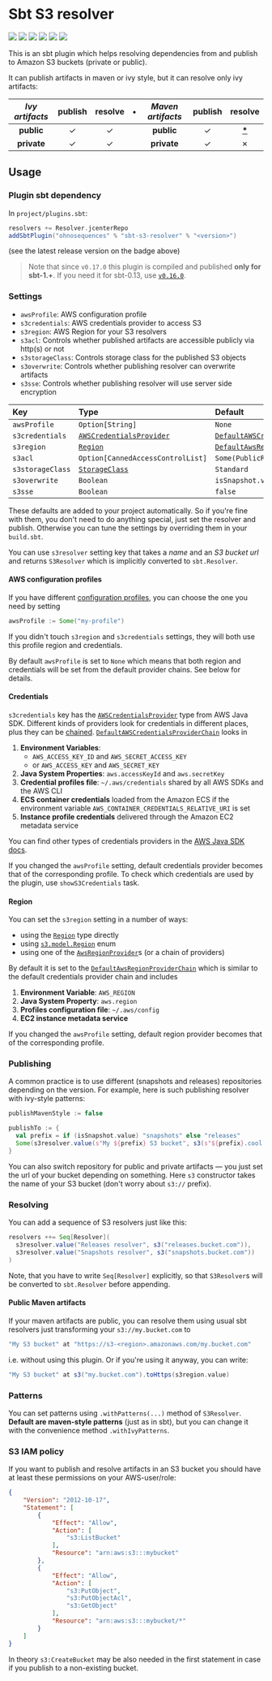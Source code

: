 # Sbt S3 resolver

[![](https://travis-ci.org/ohnosequences/sbt-s3-resolver.svg?branch=master)](https://travis-ci.org/ohnosequences/sbt-s3-resolver)
[![](https://img.shields.io/codacy/96ad3cc701a54c548deb4ef0d5564655.svg)](https://www.codacy.com/app/ohnosequences/sbt-s3-resolver)
[![](http://img.shields.io/bintray/v/ohnosequences/sbt-plugins/sbt-s3-resolver.svg)](https://bintray.com/ohnosequences/sbt-plugins/sbt-s3-resolver/_latestVersion)
[![](http://img.shields.io/github/release/ohnosequences/sbt-s3-resolver/all.svg)](https://github.com/ohnosequences/sbt-s3-resolver/releases/latest)
[![](https://img.shields.io/badge/license-AGPLv3-blue.svg)](https://tldrlegal.com/license/gnu-affero-general-public-license-v3-%28agpl-3.0%29)
[![](https://img.shields.io/gitter/room/ohnosequences/sbt-s3-resolver.svg?colorB=dd1054)](https://gitter.im/ohnosequences/sbt-s3-resolver)

This is an sbt plugin which helps resolving dependencies from and publish to Amazon S3 buckets (private or public).

It can publish artifacts in maven or ivy style, but it can resolve only ivy artifacts:

| _Ivy artifacts_ | publish | resolve | • | _Maven artifacts_ | publish |             resolve              |
|:---------------:|:-------:|:-------:|:-:|:-----------------:|:-------:|:--------------------------------:|
|   **public**    |    ✓    |    ✓    |   |    **public**     |    ✓    | [__*__](#public-maven-artifacts) |
|   **private**   |    ✓    |    ✓    |   |    **private**    |    ✓    |                ✗                 |


## Usage

### Plugin sbt dependency

In `project/plugins.sbt`:

```scala
resolvers += Resolver.jcenterRepo
addSbtPlugin("ohnosequences" % "sbt-s3-resolver" % "<version>")
```

(see the latest release version on the badge above)

> Note that since `v0.17.0` this plugin is compiled and published **only for sbt-1.+**. If you need it for sbt-0.13, use [`v0.16.0`](https://github.com/ohnosequences/sbt-s3-resolver/tree/v0.16.0).

### Settings

* `awsProfile`: AWS configuration profile
* `s3credentials`: AWS credentials provider to access S3
* `s3region`: AWS Region for your S3 resolvers
* `s3acl`: Controls whether published artifacts are accessible publicly via http(s) or not
* `s3storageClass`: Controls storage class for the published S3 objects
* `s3overwrite`: Controls whether publishing resolver can overwrite artifacts
* `s3sse`: Controls whether publishing resolver will use server side encryption

| Key              | Type                              | Default                                |
|:-----------------|:----------------------------------|:---------------------------------------|
| `awsProfile`     | `Option[String]`                  | `None`                                 |
| `s3credentials`  | [`AWSCredentialsProvider`]        | [`DefaultAWSCredentialsProviderChain`] |
| `s3region`       | [`Region`]                        | [`DefaultAwsRegionProviderChain`]      |
| `s3acl`          | `Option[CannedAccessControlList]` | `Some(PublicRead)`                     |
| `s3storageClass` | [`StorageClass`]                  | `Standard`                             |
| `s3overwrite`    | `Boolean`                         | `isSnapshot.value`                     |
| `s3sse`          | `Boolean`                         | `false`                                |

These defaults are added to your project automatically. So if you're fine with them, you don't need to do anything special, just set the resolver and publish. Otherwise you can tune the settings by overriding them in your `build.sbt`.

You can use `s3resolver` setting key that takes a _name_ and an _S3 bucket url_ and returns `S3Resolver` which is implicitly converted to `sbt.Resolver`.


#### AWS configuration profiles

If you have different [configuration profiles](http://docs.aws.amazon.com/cli/latest/userguide/cli-multiple-profiles.html), you can choose the one you need by setting

```scala
awsProfile := Some("my-profile")
```

If you didn't touch `s3region` and `s3credentials` settings, they will both use this profile region and credentials.

By default `awsProfile` is set to `None` which means that both region and credentials will be set from the default provider chains. See below for details.

#### Credentials

`s3credentials` key has the [`AWSCredentialsProvider`] type from AWS Java SDK. Different kinds of providers look for credentials in different places, plus they can be [chained](http://docs.aws.amazon.com/AWSJavaSDK/latest/javadoc/com/amazonaws/auth/AWSCredentialsProviderChain.html). [`DefaultAWSCredentialsProviderChain`] looks in

1. **Environment Variables**:
    + `AWS_ACCESS_KEY_ID` and `AWS_SECRET_ACCESS_KEY`
    + or `AWS_ACCESS_KEY` and `AWS_SECRET_KEY`
1. **Java System Properties**: `aws.accessKeyId` and `aws.secretKey`
1. **Credential profiles file**: `~/.aws/credentials` shared by all AWS SDKs and the AWS CLI
1. **ECS container credentials** loaded from the Amazon ECS if the environment variable `AWS_CONTAINER_CREDENTIALS_RELATIVE_URI` is set
1. **Instance profile credentials** delivered through the Amazon EC2 metadata service

You can find other types of credentials providers in the [AWS Java SDK docs][`AWSCredentialsProvider`].

If you changed the `awsProfile` setting, default credentials provider becomes that of the corresponding profile. To check which credentials are used by the plugin, use `showS3Credentials` task.


#### Region

You can set the `s3region` setting in a number of ways:
* using the [`Region`] type directly
* using [`s3.model.Region`] enum
* using one of the [`AwsRegionProvider`]s (or a chain of providers)

By default it is set to the [`DefaultAwsRegionProviderChain`] which is similar to the default credentials provider chain and includes

1. **Environment Variable**: `AWS_REGION`
1. **Java System Property**: `aws.region`
1. **Profiles configuration file**: `~/.aws/config`
1. **EC2 instance metadata service**

If you changed the `awsProfile` setting, default region provider becomes that of the corresponding profile.

### Publishing

A common practice is to use different (snapshots and releases) repositories depending on the version. For example, here is such publishing resolver with ivy-style patterns:

```scala
publishMavenStyle := false

publishTo := {
  val prefix = if (isSnapshot.value) "snapshots" else "releases"
  Some(s3resolver.value(s"My ${prefix} S3 bucket", s3(s"${prefix}.cool.bucket.com")) withIvyPatterns)
}
```

You can also switch repository for public and private artifacts — you just set the url of your bucket depending on something. Here `s3` constructor takes the name of your S3 bucket (don't worry about `s3://` prefix).


### Resolving

You can add a sequence of S3 resolvers just like this:

```scala
resolvers ++= Seq[Resolver](
  s3resolver.value("Releases resolver", s3("releases.bucket.com")),
  s3resolver.value("Snapshots resolver", s3("snapshots.bucket.com"))
)
```

Note, that you have to write `Seq[Resolver]` explicitly, so that `S3Resolver`s will be converted to `sbt.Resolver` before appending.


#### Public Maven artifacts

If your maven artifacts are public, you can resolve them using usual sbt resolvers just transforming your `s3://my.bucket.com` to

```scala
"My S3 bucket" at "https://s3-<region>.amazonaws.com/my.bucket.com"
```

i.e. without using this plugin. Or if you're using it anyway, you can write:

```scala
"My S3 bucket" at s3("my.bucket.com").toHttps(s3region.value)
```


### Patterns

You can set patterns using `.withPatterns(...)` method of `S3Resolver`. **Default are maven-style patterns** (just as in sbt), but you can change it with the convenience method `.withIvyPatterns`.


### S3 IAM policy

If you want to publish and resolve artifacts in an S3 bucket you should have at least these permissions on your AWS-user/role:

```json
{
    "Version": "2012-10-17",
    "Statement": [
        {
            "Effect": "Allow",
            "Action": [
                "s3:ListBucket"
            ],
            "Resource": "arn:aws:s3:::mybucket"
        },
        {
            "Effect": "Allow",
            "Action": [
                "s3:PutObject",
                "s3:PutObjectAcl",
                "s3:GetObject"
            ],
            "Resource": "arn:aws:s3:::mybucket/*"
        }
    ]
}
```

In theory `s3:CreateBucket` may be also needed in the first statement in case if you publish to a non-existing bucket.

[`AWSCredentialsProvider`]: http://docs.aws.amazon.com/AWSJavaSDK/latest/javadoc/com/amazonaws/auth/AWSCredentialsProvider.html
[`Region`]: http://docs.aws.amazon.com/AWSJavaSDK/latest/javadoc/com/amazonaws/regions/Region.html
[`s3.model.Region`]: http://docs.aws.amazon.com/AWSJavaSDK/latest/javadoc/com/amazonaws/services/s3/model/Region.html
[`AwsRegionProvider`]: http://docs.aws.amazon.com/AWSJavaSDK/latest/javadoc/com/amazonaws/regions/AwsRegionProvider.html
[`CannedAccessControlList`]: http://docs.aws.amazon.com/AWSJavaSDK/latest/javadoc/com/amazonaws/services/s3/model/CannedAccessControlList.html
[`StorageClass`]: http://docs.aws.amazon.com/AWSJavaSDK/latest/javadoc/com/amazonaws/services/s3/model/StorageClass.html
[`DefaultAwsRegionProviderChain`]: http://docs.aws.amazon.com/AWSJavaSDK/latest/javadoc/com/amazonaws/regions/DefaultAwsRegionProviderChain.html
[`DefaultAWSCredentialsProviderChain`]: http://docs.aws.amazon.com/AWSJavaSDK/latest/javadoc/com/amazonaws/auth/DefaultAWSCredentialsProviderChain.html
